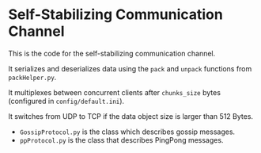 # Self-Stabilizing Communication Channel

This is the code for the self-stabilizing communication channel.

It serializes and deserializes data using the `pack` and `unpack` functions from
`packHelper.py`.

It multiplexes between concurrent clients after `chunks_size` bytes (configured
in `config/default.ini`).

It switches from UDP to TCP if the data object size is larger than 512 Bytes.

* `GossipProtocol.py` is the class which describes gossip messages.
* `ppProtocol.py` is the class that describes PingPong messages.
